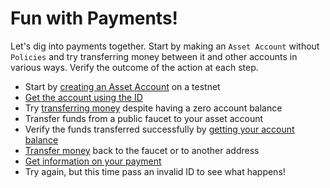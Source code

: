 # Fun with Payments!

Let's dig into payments together.  Start by making an `Asset Account` without `Policies` and try transferring money between it and other accounts in various ways.  Verify the outcome of the action at each step.

* Start by [creating an Asset Account](<../Asset Accounts/CreateAssetAccount.md>) on a testnet&#x20;
* [Get the account using the ID](<../Asset Accounts/GetAccountById.md>)
* Try [transferring money](InitiatePayment.md) despite having a zero account balance
* Transfer funds from a public faucet to your asset account&#x20;
* Verify the funds transferred successfully by [getting your account balance](<../Asset Accounts/GetBalance.md>)
* [Transfer money](InitiatePayment.md) back to the faucet or to another address
* [Get information on your payment](GetPaymentById.md)&#x20;
* Try again, but this time pass an invalid ID to see what happens!
